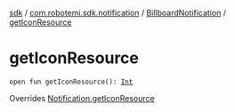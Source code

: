 [sdk](../../index.md) / [com.robotemi.sdk.notification](../index.md) / [BillboardNotification](index.md) / [getIconResource](./get-icon-resource.md)

# getIconResource

`open fun getIconResource(): `[`Int`](https://kotlinlang.org/api/latest/jvm/stdlib/kotlin/-int/index.html)

Overrides [Notification.getIconResource](../-notification/get-icon-resource.md)

